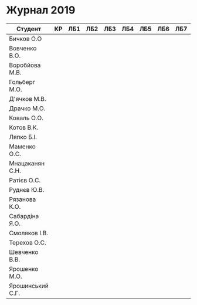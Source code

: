 # Журнал 2019

|Студент|КР|ЛБ1|ЛБ2|ЛБ3|ЛБ4|ЛБ5|ЛБ6|ЛБ7|ЛБ8|ЛБ8|
|-|-|-|-|-|-|-|-|-|-|-|
|Бичков О.О|||||||||||
|Вовченко В.О.|||||||||||
|Воробйова М.В.|||||||||||
|Гольберг М.О.|||||||||||
|Д'ячков М.В.|||||||||||
|Драчко М.О.|||||||||||
|Коваль О.О.|||||||||||
|Котов В.К.|||||||||||
|Ляпко Б.І.|||||||||||
|Маменко О.С.|||||||||||
|Мнацаканян С.Н.|||||||||||
|Ратієв О.С.|||||||||||
|Руднєв Ю.В.|||||||||||
|Рязанова К.О.|||||||||||
|Сабардіна Я.О.|||||||||||
|Смоляков І.В.|||||||||||
|Терехов О.С.|||||||||||
|Шевченко В.В.|||||||||||
|Ярошенко М.О.|||||||||||
|Ярошинський С.Г.|||||||||||